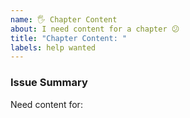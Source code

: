 ```yaml
---
name: 🖐 Chapter Content
about: I need content for a chapter 😕
title: "Chapter Content: "
labels: help wanted
---
```


### Issue Summary

Need content for:
